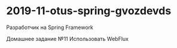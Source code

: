 # 2019-11-otus-spring-gvozdevds
Разработчик на Spring Framework

Домашнее задание №11
Использовать WebFlux

